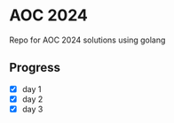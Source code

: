 AOC 2024
========

Repo for AOC 2024 solutions using golang

Progress
--------

- [x] day 1
- [x] day 2
- [x] day 3

